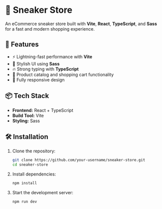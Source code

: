 # 🏀 Sneaker Store

An eCommerce sneaker store built with **Vite**, **React**, **TypeScript**, and **Sass** for a fast and modern shopping experience.

## 🚀 Features
- ⚡ Lightning-fast performance with **Vite**
- 🎨 Stylish UI using **Sass**
- 🔥 Strong typing with **TypeScript**
- 🛒 Product catalog and shopping cart functionality
- 📱 Fully responsive design

## 📦 Tech Stack
- **Frontend:** React + TypeScript
- **Build Tool:** Vite
- **Styling:** Sass

## 🛠 Installation
1. Clone the repository:
   ```sh
   git clone https://github.com/your-username/sneaker-store.git
   cd sneaker-store
   ```
2. Install dependencies:
   ```sh
   npm install
   ```
3. Start the development server:
   ```sh
   npm run dev
   ```

 

